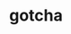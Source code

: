 ---
title: "gotcha"
layout: cache
categories: [package, v0.18.0]
meta: {"versions": ["1.0.3"], "compilers": ["gcc@=7.5.0"], "oss": ["ubuntu18.04"], "platforms": ["linux"], "targets": ["x86_64"], "stacks": ["data-vis-sdk", "e4s", "root"], "num_specs": 2, "num_specs_by_stack": {"root": 2, "data-vis-sdk": 1, "e4s": 1}}
spec_details: [{"hash": "wf3yl6wshuxabdjelzklddlftfrfolph", "compiler": "gcc@=7.5.0", "versions": ["1.0.3"], "os": "ubuntu18.04", "platform": "linux", "target": "x86_64", "variants": ["build_type=RelWithDebInfo", "~ipo", "~test"], "stacks": ["root", "data-vis-sdk"], "size": "-", "tarball": "https://binaries.spack.io/v0.18.0/build_cache/linux-ubuntu18.04-x86_64/gcc-7.5.0/gotcha-1.0.3/linux-ubuntu18.04-x86_64-gcc-7.5.0-gotcha-1.0.3-wf3yl6wshuxabdjelzklddlftfrfolph.spack"}, {"hash": "damx4kj74alal2i4bkw4f23rjxpisbg3", "compiler": "gcc@=7.5.0", "versions": ["1.0.3"], "os": "ubuntu18.04", "platform": "linux", "target": "x86_64", "variants": ["build_type=RelWithDebInfo", "~ipo", "~test"], "stacks": ["root", "e4s"], "size": "-", "tarball": "https://binaries.spack.io/v0.18.0/build_cache/linux-ubuntu18.04-x86_64/gcc-7.5.0/gotcha-1.0.3/linux-ubuntu18.04-x86_64-gcc-7.5.0-gotcha-1.0.3-damx4kj74alal2i4bkw4f23rjxpisbg3.spack"}]
---